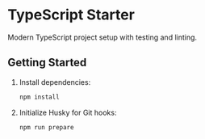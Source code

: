 # TypeScript Starter

Modern TypeScript project setup with testing and linting.

## Getting Started

1. Install dependencies:

   ```bash
   npm install
   ```

2. Initialize Husky for Git hooks:
   ```bash
   npm run prepare
   ```
